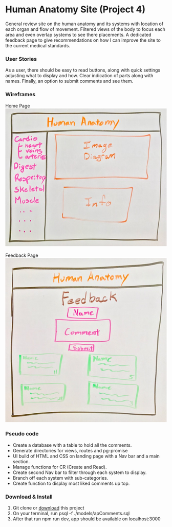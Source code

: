 # Human Anatomy Site (Project 4)
 
General review site on the human anatomy and its systems with location of each organ and flow of movement. Filtered views of the body to focus each area and even overlap systems to see there placements. A dedicated feedback page to give recommendations on how I can improve the site to the current medical standards.
 
### User Stories
 
As a user, there should be easy to read buttons, along with quick settings adjusting what to display and how.
Clear indication of parts along with names. Finally, an option to submit comments and see them.
 
### Wireframes

Home Page
![](images/apHome.jpg)
<br><br>
Feedback Page
![](images/apComments.jpg)
<br>

### Pseudo code

* Create a database with a table to hold all the comments.
* Generate directories for views, routes and pg-promise
* UI build of HTML and CSS on landing page with a Nav bar and a main section.
* Manage functions for CR (Create and Read).
* Create second Nav bar to filter through each system to display.
* Branch off each system with sub-categories.
* Create function to display most liked comments up top.
 
### Download & Install

1. Git clone or [download](https://github.com/ericVargas/Project4) this project
2. On your terminal, run psql -f ./models/apComments.sql
3. After that run npm run dev, app should be available on localhost:3000


